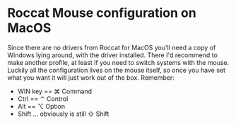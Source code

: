# Roccat Mouse configuration on MacOS

Since there are no drivers from Roccat for MacOS you'll need a copy of Windows lying around, with the driver installed.
There I'd recommend to make another profile, at least if you need to switch systems with the mouse.
Luckily all the configuration lives on the mouse itself, so once you have set what you want it will just work out of the box.
Remember: 
- WIN key == ⌘ Command
- Ctrl  == ⌃ Control
- Alt  ==  ⌥ Option
- Shift ... obviously is still ⇧ Shift
